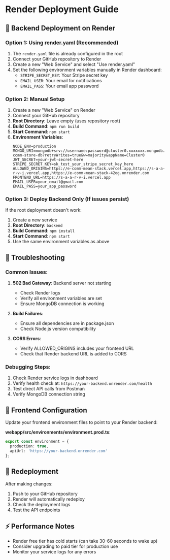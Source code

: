 # Render Deployment Guide

## 🚀 Backend Deployment on Render

### Option 1: Using render.yaml (Recommended)
1. The `render.yaml` file is already configured in the root
2. Connect your GitHub repository to Render
3. Create a new "Web Service" and select "Use render.yaml"
4. Set the following environment variables manually in Render dashboard:
   - `STRIPE_SECRET_KEY`: Your Stripe secret key
   - `EMAIL_USER`: Your email for notifications
   - `EMAIL_PASS`: Your email app password

### Option 2: Manual Setup
1. Create a new "Web Service" on Render
2. Connect your GitHub repository
3. **Root Directory**: Leave empty (uses repository root)
4. **Build Command**: `npm run build`
5. **Start Command**: `npm start`
6. **Environment Variables**:
   ```
   NODE_ENV=production
   MONGO_URI=mongodb+srv://username:password@cluster0.xxxxxxx.mongodb.net/e-comm-store-db?retryWrites=true&w=majority&appName=Cluster0
   JWT_SECRET=your-jwt-secret-here
   STRIPE_SECRET_KEY=sk_test_your_stripe_secret_key_here
   ALLOWED_ORIGINS=https://e-comm-mean-stack.vercel.app,https://s-a-a-r-v-i.vercel.app,https://e-comm-mean-stack-42og.onrender.com
   FRONTEND_URL=https://s-a-a-r-v-i.vercel.app
   EMAIL_USER=your_email@gmail.com
   EMAIL_PASS=your_app_password
   ```

### Option 3: Deploy Backend Only (If issues persist)
If the root deployment doesn't work:
1. Create a new service
2. **Root Directory**: `backend`
3. **Build Command**: `npm install`
4. **Start Command**: `npm start`
5. Use the same environment variables as above

## 🔧 Troubleshooting

### Common Issues:
1. **502 Bad Gateway**: Backend server not starting
   - Check Render logs
   - Verify all environment variables are set
   - Ensure MongoDB connection is working

2. **Build Failures**: 
   - Ensure all dependencies are in package.json
   - Check Node.js version compatibility

3. **CORS Errors**:
   - Verify ALLOWED_ORIGINS includes your frontend URL
   - Check that Render backend URL is added to CORS

### Debugging Steps:
1. Check Render service logs in dashboard
2. Verify health check at: `https://your-backend.onrender.com/health`
3. Test direct API calls from Postman
4. Verify MongoDB connection string

## 📱 Frontend Configuration

Update your frontend environment files to point to your Render backend:

**webapp/src/environments/environment.prod.ts**:
```typescript
export const environment = {
  production: true,
  apiUrl: 'https://your-backend.onrender.com'
};
```

## 🔄 Redeployment

After making changes:
1. Push to your GitHub repository
2. Render will automatically redeploy
3. Check the deployment logs
4. Test the API endpoints

## ⚡ Performance Notes

- Render free tier has cold starts (can take 30-60 seconds to wake up)
- Consider upgrading to paid tier for production use
- Monitor your service logs for any errors
